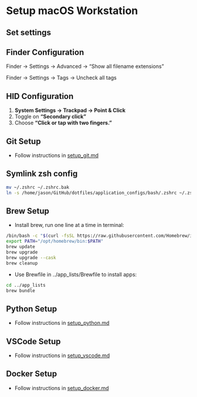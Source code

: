 # Setup macOS Workstation

## Set settings

## Finder Configuration

Finder → Settings → Advanced → “Show all filename extensions”

Finder → Settings → Tags → Uncheck all tags

## HID Configuration

1. **System Settings → Trackpad → Point & Click**  
2. Toggle on **“Secondary click”**  
3. Choose **“Click or tap with two fingers.”**

## Git Setup

* Follow instructions in [setup_git.md](./setup_git.md)

## Symlink zsh config

```bash
mv ~/.zshrc ~/.zshrc.bak
ln -s /home/jason/GitHub/dotfiles/application_configs/bash/.zshrc ~/.zshrc
```

## Brew Setup

* Install brew, run one line at a time in terminal:

```bash
/bin/bash -c "$(curl -fsSL https://raw.githubusercontent.com/Homebrew/install/HEAD/install.sh)"
export PATH="/opt/homebrew/bin:$PATH"
brew update
brew upgrade
brew upgrade --cask
brew cleanup
```

* Use Brewfile in ../app_lists/Brewfile to install apps:

```bash
cd ../app_lists
brew bundle
```

## Python Setup

* Follow instructions in [setup_python.md](./setup_python.md)

## VSCode Setup

* Follow instructions in [setup_vscode.md](./setup_vscode.md)

## Docker Setup

* Follow instructions in [setup_docker.md](./setup_docker.md)
